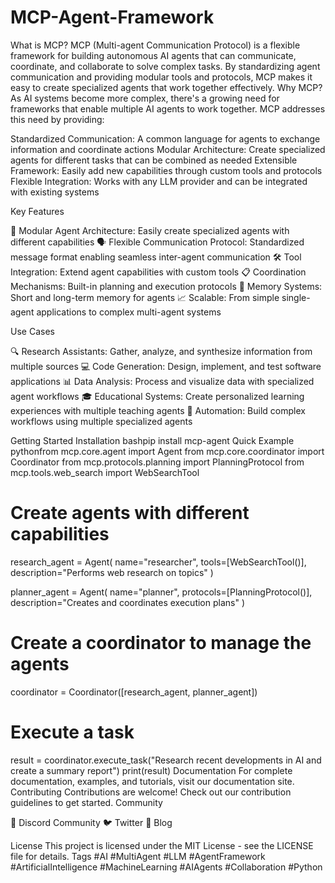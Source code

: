 # MCP-Agent-Framework
What is MCP?
MCP (Multi-agent Communication Protocol) is a flexible framework for building autonomous AI agents that can communicate, coordinate, and collaborate to solve complex tasks. By standardizing agent communication and providing modular tools and protocols, MCP makes it easy to create specialized agents that work together effectively.
Why MCP?
As AI systems become more complex, there's a growing need for frameworks that enable multiple AI agents to work together. MCP addresses this need by providing:

Standardized Communication: A common language for agents to exchange information and coordinate actions
Modular Architecture: Create specialized agents for different tasks that can be combined as needed
Extensible Framework: Easily add new capabilities through custom tools and protocols
Flexible Integration: Works with any LLM provider and can be integrated with existing systems

Key Features

🧩 Modular Agent Architecture: Easily create specialized agents with different capabilities
🗣️ Flexible Communication Protocol: Standardized message format enabling seamless inter-agent communication
🛠️ Tool Integration: Extend agent capabilities with custom tools
📋 Coordination Mechanisms: Built-in planning and execution protocols
🧠 Memory Systems: Short and long-term memory for agents
📈 Scalable: From simple single-agent applications to complex multi-agent systems

Use Cases

🔍 Research Assistants: Gather, analyze, and synthesize information from multiple sources
💻 Code Generation: Design, implement, and test software applications
📊 Data Analysis: Process and visualize data with specialized agent workflows
🎓 Educational Systems: Create personalized learning experiences with multiple teaching agents
🤖 Automation: Build complex workflows using multiple specialized agents

Getting Started
Installation
bashpip install mcp-agent
Quick Example
pythonfrom mcp.core.agent import Agent
from mcp.core.coordinator import Coordinator
from mcp.protocols.planning import PlanningProtocol
from mcp.tools.web_search import WebSearchTool

# Create agents with different capabilities
research_agent = Agent(
    name="researcher",
    tools=[WebSearchTool()],
    description="Performs web research on topics"
)

planner_agent = Agent(
    name="planner",
    protocols=[PlanningProtocol()],
    description="Creates and coordinates execution plans"
)

# Create a coordinator to manage the agents
coordinator = Coordinator([research_agent, planner_agent])

# Execute a task
result = coordinator.execute_task("Research recent developments in AI and create a summary report")
print(result)
Documentation
For complete documentation, examples, and tutorials, visit our documentation site.
Contributing
Contributions are welcome! Check out our contribution guidelines to get started.
Community

📣 Discord Community
🐦 Twitter
📝 Blog

License
This project is licensed under the MIT License - see the LICENSE file for details.
Tags
#AI #MultiAgent #LLM #AgentFramework #ArtificialIntelligence #MachineLearning #AIAgents #Collaboration #Python
